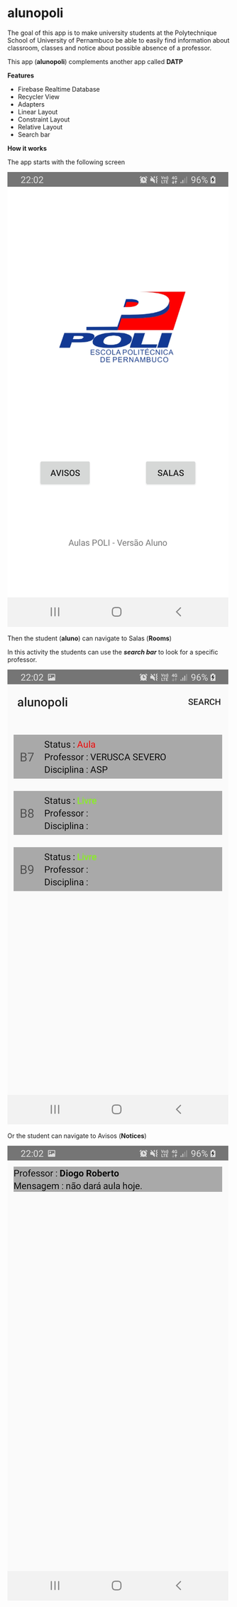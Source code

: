 # alunopoli

The goal of this app is to make university students at the Polytechnique School of University of Pernambuco be able to easily find information about
classroom, classes and notice about possible absence of a professor.

This app (**alunopoli**) complements another app called **DATP**

**Features**
- Firebase Realtime Database
- Recycler View
- Adapters
- Linear Layout
- Constraint Layout
- Relative Layout
- Search bar

**How it works**

The app starts with the following screen

![screenshot](images/screenStart.jpeg)

Then the student (**aluno**) can navigate to Salas (**Rooms**)

In this activity the students can use the ***search bar*** to look for a specific professor.

![screenshot](images/screenSalas.jpeg)

Or the student can navigate to Avisos (**Notices**)

![screenshot](images/screenAvisos.jpeg)





